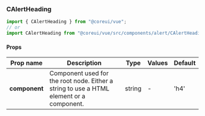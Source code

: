 ### CAlertHeading

```jsx
import { CAlertHeading } from "@coreui/vue";
// or
import CAlertHeading from "@coreui/vue/src/components/alert/CAlertHeading";
```

#### Props

| Prop name     | Description                                                                             | Type   | Values | Default |
| ------------- | --------------------------------------------------------------------------------------- | ------ | ------ | ------- |
| **component** | Component used for the root node. Either a string to use a HTML element or a component. | string | -      | 'h4'    |
